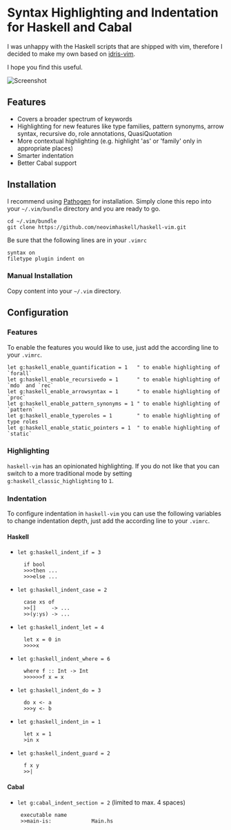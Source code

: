 Syntax Highlighting and Indentation for Haskell and Cabal
=========================================================

I was unhappy with the Haskell scripts that are
shipped with vim, therefore I decided to make my
own based on [idris-vim][].

I hope you find this useful.

![Screenshot](http://raichoo.github.io/images/haskell-vim.png)

## Features

* Covers a broader spectrum of keywords
* Highlighting for new features like type families, pattern synonyms, arrow syntax, recursive do, role annotations, QuasiQuotation
* More contextual highlighting (e.g. highlight 'as' or 'family' only in appropriate places)
* Smarter indentation
* Better Cabal support

## Installation

I recommend using [Pathogen][] for installation. Simply clone
this repo into your `~/.vim/bundle` directory and you are ready to go.

    cd ~/.vim/bundle
    git clone https://github.com/neovimhaskell/haskell-vim.git

Be sure that the following lines are in your
`.vimrc`


    syntax on
    filetype plugin indent on

### Manual Installation

Copy content into your `~/.vim` directory.

## Configuration

### Features

To enable the features you would like to use, just add the according line to your
`.vimrc`.

```viml
let g:haskell_enable_quantification = 1   " to enable highlighting of `forall`
let g:haskell_enable_recursivedo = 1      " to enable highlighting of `mdo` and `rec`
let g:haskell_enable_arrowsyntax = 1      " to enable highlighting of `proc`
let g:haskell_enable_pattern_synonyms = 1 " to enable highlighting of `pattern`
let g:haskell_enable_typeroles = 1        " to enable highlighting of type roles
let g:haskell_enable_static_pointers = 1  " to enable highlighting of `static`
```

### Highlighting

`haskell-vim` has an opinionated highlighting. If you do not like that you can switch to
a more traditional mode by setting `g:haskell_classic_highlighting` to `1`.

### Indentation

To configure indentation in `haskell-vim` you can use the following variables to change indentation depth, just add the according line to your `.vimrc`.

#### Haskell

* `let g:haskell_indent_if = 3`

        if bool
        >>>then ...
        >>>else ...

* `let g:haskell_indent_case = 2`

        case xs of
        >>[]     -> ...
        >>(y:ys) -> ...

* `let g:haskell_indent_let = 4`

        let x = 0 in
        >>>>x

* `let g:haskell_indent_where = 6`

        where f :: Int -> Int
        >>>>>>f x = x

* `let g:haskell_indent_do = 3`

        do x <- a
        >>>y <- b

* `let g:haskell_indent_in = 1`

        let x = 1
        >in x

* `let g:haskell_indent_guard = 2`

        f x y
        >>|



#### Cabal

*  `let g:cabal_indent_section = 2` (limited to max. 4 spaces)

        executable name
        >>main-is:             Main.hs


[Pathogen]: https://github.com/tpope/vim-pathogen
[idris-vim]: https://github.com/idris-hackers/idris-vim
